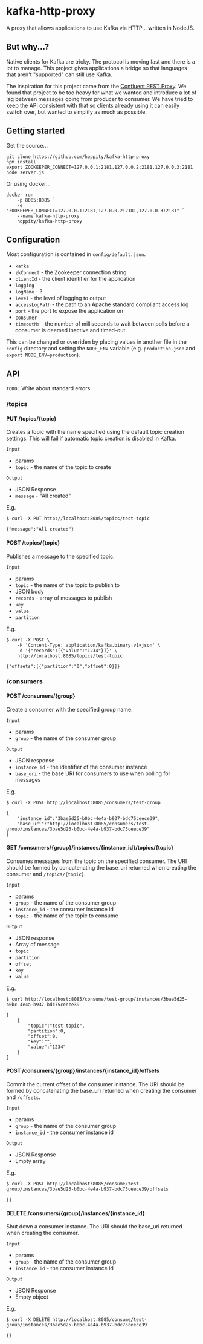 # kafka-http-proxy

A proxy that allows applications to use Kafka via HTTP... written in NodeJS.

## But why...?

Native clients for Kafka are tricky. The protocol is moving fast and there is a lot to manage. This project gives applications a bridge so that languages that aren't "supported" can still use Kafka.

The inspiration for this project came from the [Confluent REST Proxy](docs.confluent.io/1.0/kafka-rest/intro.html). We found that project to be too heavy for what we wanted and introduce a lot of lag between messages going from producer to consumer. We have tried to keep the API consistent with that so clients already using it can easily switch over, but wanted to simplify as much as possible.

## Getting started

Get the source...

    git clone https://github.com/hoppity/kafka-http-proxy
    npm install
    export ZOOKEEPER_CONNECT=127.0.0.1:2181,127.0.0.2:2181,127.0.0.3:2181
    node server.js

Or using docker...

    docker run 
        -p 8085:8085 `
        -e "ZOOKEEPER_CONNECT=127.0.0.1:2181,127.0.0.2:2181,127.0.0.3:2181" `
        --name kafka-http-proxy
        hoppity/kafka-http-proxy

## Configuration

Most configuration is contained in `config/default.json`. 

* `kafka`
 * `zkConnect` - the Zookeeper connection string
 * `clientId` - the client identifier for the application
* `logging`
 * `logName` - ?
 * `level` - the level of logging to output
* `accessLogPath` - the path to an Apache standard compliant access log
* `port` - the port to expose the application on
* `consumer`
 * `timeoutMs` - the number of milliseconds to wait between polls before a consumer is deemed inactive and timed-out.

This can be changed or overriden by placing values in another file in the `config` directory and setting the `NODE_ENV` variable (e.g. `production.json` and `export NODE_ENV=production`).

## API

`TODO:` Write about standard errors.

### /topics

#### PUT /topics/{topic}

Creates a topic with the name specified using the default topic creation settings. This will fail if automatic topic creation is disabled in Kafka.

`Input`

* params
 * `topic` - the name of the topic to create

`Output`

* JSON Response
 * `message` - "All created"

E.g.

    $ curl -X PUT http://localhost:8085/topics/test-topic

    {"message":"All created"}

#### POST /topics/{topic}

Publishes a message to the specified topic.

`Input`

* params
 * `topic` - the name of the topic to publish to
* JSON body
 * `records` - array of messages to publish
  * `key`
  * `value`
  * `partition`

E.g.

    $ curl -X POST \
        -H 'Content-Type: application/kafka.binary.v1+json' \
        -d '{"records":[{"value":"1234"}]}' \
        http://localhost:8085/topics/test-topic

    {"offsets":[{"partition":"0","offset":0}]}

### /consumers

#### POST /consumers/{group}

Create a consumer with the specified group name.

`Input`

* params
 * `group` - the name of the consumer group

`Output`

* JSON response
 * `instance_id` - the identifier of the consumer instance
 * `base_uri` - the base URI for consumers to use when polling for messages

E.g.

    $ curl -X POST http://localhost:8085/consumers/test-group

    {
        "instance_id":"3bae5d25-b0bc-4e4a-b937-bdc75ceece39",
        "base_uri":"http://localhost:8085/consumers/test-group/instances/3bae5d25-b0bc-4e4a-b937-bdc75ceece39"
    }

#### GET /consumers/{group}/instances/{instance_id}/topics/{topic}

Consumes messages from the topic on the specified consumer. The URI should be formed by concatenating the base_uri returned when creating the consumer and `/topics/{topic}`.

`Input`

* params
 * `group` - the name of the consumer group
 * `instance_id` - the consumer instance id
 * `topic` - the name of the topic to consume

`Output`

* JSON response
 * Array of message
  * `topic`
  * `partition`
  * `offset`
  * `key`
  * `value`

E.g.

    $ curl http://localhost:8085/consume/test-group/instances/3bae5d25-b0bc-4e4a-b937-bdc75ceece39

    [
        {
            "topic":"test-topic",
            "partition":0,
            "offset":0,
            "key":"",
            "value":"1234"
        }
    ]

#### POST /consumers/{group}/instances/{instance_id}/offsets

Commit the current offset of the consumer instance. The URI should be formed by concatenating the base_uri returned when creating the consumer and `/offsets`.

`Input`

* params
 * `group` - the name of the consumer group
 * `instance_id` - the consumer instance id

`Output`

* JSON Response
 * Empty array

E.g.

    $ curl -X POST http://localhost:8085/consume/test-group/instances/3bae5d25-b0bc-4e4a-b937-bdc75ceece39/offsets

    []


#### DELETE /consumers/{group}/instances/{instance_id}

Shut down a consumer instance. The URI should the base_uri returned when creating the consumer.

`Input`

* params
 * `group` - the name of the consumer group
 * `instance_id` - the consumer instance id

`Output`

* JSON Response
 * Empty object

E.g.

    $ curl -X DELETE http://localhost:8085/consume/test-group/instances/3bae5d25-b0bc-4e4a-b937-bdc75ceece39

    {}
